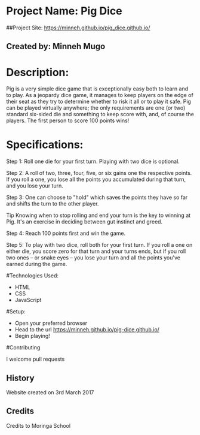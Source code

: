 # Project Name: Pig Dice

##Project Site: <https://minneh.github.io/pig_dice.github.io/>

## Created by: Minneh Mugo

# Description:
Pig is a very simple dice game that is exceptionally easy both to learn and to play. As a jeopardy dice game, it manages to keep players on the edge of their seat as they try to determine whether to risk it all or to play it safe. Pig can be played virtually anywhere; the only requirements are one (or two) standard six-sided die and something to keep score with, and, of course the players. The first person to score 100 points wins!

# Specifications:
Step 1:
Roll one die for your first turn. Playing with two dice is optional.

Step 2:
A roll of two, three, four, five, or six gains one the respective points. If you roll a one, you lose all the points you accumulated during that turn, and you lose your turn.

Step 3:
One can choose to "hold" which saves the points they have so far and shifts the turn to the other player.

Tip
Knowing when to stop rolling and end your turn is the key to winning at Pig. It's an exercise in deciding between gut instinct and greed.

Step 4:
Reach 100 points first and win the game.

Step 5:
To play with two dice, roll both for your first turn. If you roll a one on either die, you score zero for that turn and your turns ends, but if you roll two ones – or snake eyes – you lose your turn and all the points you've earned during the game.

#Technologies Used:
- HTML
- CSS
- JavaScript

#Setup:
- Open your preferred browser
- Head to the url https://minneh.github.io/pig-dice.github.io/
- Begin playing!

#Contributing

I welcome pull requests

## History

Website created on 3rd March 2017

## Credits

Credits to Moringa School
